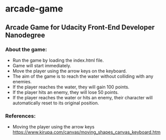 # arcade-game

## Arcade Game for Udacity Front-End Developer Nanodegree

### About the game:

* Run the game by loading the index.html file.
* Game will start immediately.
* Move the player using the arrow keys on the keyboard.
* The aim of the game is to reach the water without colliding with any enemies.
* If the player reaches the water, they will gain 100 points.
* If the player hits an enemy, they will lose 50 points.
* If the player reaches the water or hits an enemy, their character will automatically reset to its original position.

### References:

* Moving the player using the arrow keys https://www.kirupa.com/canvas/moving_shapes_canvas_keyboard.htm
